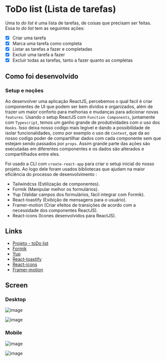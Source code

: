 # ToDo list (Lista de tarefas)

Uma _to do list_ é uma lista de tarefas, de coisas que precisam ser feitas. Essa _to do list_ tem as seguintes ações:

- [x] Criar uma tarefa
- [x] Marca uma tarefa como completa
- [x] Listar as tarefas a fazer e completadas
- [x] Excluir uma tarefa a fazer
- [x] Excluir todas as tarefas, tanto a fazer quanto as completas

## Como foi desenvolvido

### Setup e noções

Ao desenvolver uma aplicação ReactJS, percebemos o qual facil é criar componentes de UI que podem ser bem dividos e organizados, além de trazer um maior conforto para melhorias e mudanças para adicionar novas `features`. Usando o setup ReactJS com `Function Components`, juntamente com `Typescript`, temos um ganho grande de produtividades com o uso dos `Hooks`. Isso deixa nosso codigo mais legível e dando a possibilidade de isolar funcionalidades, como por exemplo o uso de `Context`, que da ao nosso codigo poder de compartilhar dados com cada componente sem que estejam sendo passados por `props`. Assim grande parte das ações são executadas em diferentes componentes e os dados são alterados e compartilhados entre eles.

Foi usado a CLI com `create-react-app` para criar o setup inicial do nosso projeto. Ao logo dele foram usados bibliotecas que ajudam na maior eficiência do processo de desenvolvimento :

- Tailwindcss (Estilização de componentes).
- Formik (Manipular melhor os formulários).
- Yup (Validar campos dos formulários, fácil integrar com Formik).
- React-toastify (Exibição de mensagens para o usuário).
- Framer-motion (Criar efeitos de transições de acordo com a necessidade dos componentes ReactJS).
- React-icons (Icones desenvolvidos para ReactJS).

## Links

- [Projeto - toDo list](https://todo-list-black-eight.vercel.app)
- [Formik](https://formik.org/docs/overview)
- [Yup](https://github.com/jquense/yup)
- [React-toastify](https://fkhadra.github.io/react-toastify/introduction/)
- [React-icons](https://react-icons.github.io/react-icons/)
- [Framer-motion](https://www.framer.com/motion/)

## Screen

### Desktop

![image](https://user-images.githubusercontent.com/33126607/228323808-bd0fe60c-e25f-4531-96b3-744da3e65be4.png)

![image](https://user-images.githubusercontent.com/33126607/228324047-2077a859-af5e-43f2-b164-36a63e44442e.png)

### Mobile

![image](https://user-images.githubusercontent.com/33126607/228324343-769eec58-fbe0-46e7-841c-bfb2272ebe22.png)

![image](https://user-images.githubusercontent.com/33126607/228324165-7932d57d-451d-4549-aee0-fd93815a4c4b.png)

